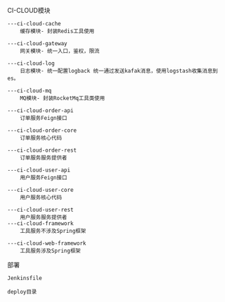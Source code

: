 CI-CLOUD模块

    ---ci-cloud-cache
        缓存模块- 封装Redis工具使用
    
    ---ci-cloud-gateway
        网关模块- 统一入口，鉴权，限流
    
    ---ci-cloud-log
        日志模块- 统一配置logback 统一通过发送kafak消息，使用logstash收集消息到es。
    
    ---ci-cloud-mq
        MQ模块- 封装RocketMq工具类使用
        
    ---ci-cloud-order-api
        订单服务Feign接口
    
    ---ci-cloud-order-core
        订单服务核心代码
    
    ---ci-cloud-order-rest
        订单服务服务提供者
    
    ---ci-cloud-user-api
        用户服务Feign接口
    
    ---ci-cloud-user-core
        用户服务核心代码
    
    ---ci-cloud-user-rest
        用户服务服务提供者
    ---ci-cloud-framework
        工具服务不涉及Spring框架
    
    ---ci-cloud-web-framework
        工具服务涉及Spring框架
部署

    Jenkinsfile
    
    deploy目录